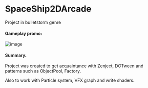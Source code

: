 # SpaceShip2DArcade
Project in bulletstorm genre

#### Gameplay promo:
![image](https://github.com/CocosickGIT/SpaceShip2DArcade/blob/main/Media/GameplaySample.gif)

#### Summary.
Project was created to get acquaintance with Zenject, DOTween and patterns such as ObjectPool, Factory.

Also to work with Particle system, VFX graph and write shaders.
